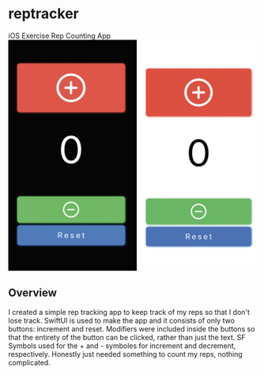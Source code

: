 # reptracker
iOS Exercise Rep Counting App
<img src="img/reptracker_1.png">

## Overview
I created a simple rep tracking app to keep track of my reps so that I don't lose track. SwiftUI is used to make the app
and it consists of only two buttons: increment and reset. Modifiers were included inside the buttons so that the entirety of
the button can be clicked, rather than just the text. SF Symbols used for the + and - symboles for increment and decrement, respectively. Honestly just needed something to count my reps, nothing complicated.
